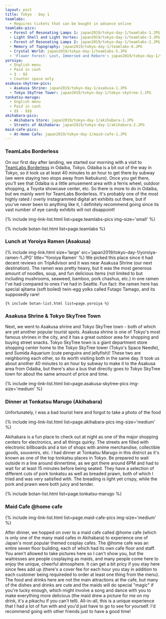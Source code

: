```yaml
---
layout: post
title: Tokyo - Day 1
teamlabs:
  - Requires tickets that can be bought in advance online
teamlabs-pics:
  - Forest of Resonating Lamps 1: japan2019/tokyo-day-1/teamlabs-1.JPG
  - Light Shell and Light Vortex: japan2019/tokyo-day-1/teamlabs-3.JPG
  - Forest of Resonating Lamps 2: japan2019/tokyo-day-1/teamlabs-2.JPG
  - Memory of Topography: japan2019/tokyo-day-1/teamlabs-6.JPG
  - Crystal World: japan2019/tokyo-day-1/teamlabs-5.JPG
  - 'Flower Forest: Lost, Immersed and Reborn': japan2019/tokyo-day-1/teamlabs-4.JPG
yoroiya:
  - English menu
  - Paid in cash
  - $ - $$
  - Counter space only
asakusa-skytree-pics:
  - Asakusa Shrine: japan2019/tokyo-day-1/asakusa-1.JPG
  - Tokyo SkyTree Tower: japan2019/tokyo-day-1/tokyo-skytree-1.JPG
tonkatsu-marugo:
  - English menu
  - Paid in cash
  - $$ - $$$
akihabara-pics:
  - Akihabara Store: japan2019/tokyo-day-1/akihabara-1.JPG
  - Streets of Akihabara: japan2019/tokyo-day-1/akihabara-2.JPG
maid-cafe-pics:
  - At-Home Cafe: japan2019/tokyo-day-1/maid-cafe-1.JPG
---
```


### TeamLabs Borderless


On our first day after landing, we started our morning with a visit to [TeamLabs Borderless](https://borderless.teamlab.art/) in Odaiba, Tokyo. Odaiba is a bit out of the way in Tokyo, so it took us at least 40 minutes to an hour to get there by subway (we were staying two stops away from Ikebukuro). Once you get there, you'll see that Odaiba is a little amusement area with a ferris wheel, outdoor shopping, a Toyota showcase center, etc. So there is more to do in Odaiba, but we mainly went for TeamLabs Borderless. It's probably one of the most highly rated / overly instagrammed digital art exhibits out there, but if you've never been to anything like it, I definitely recommend going since its vast number of eye candy exhibits will not disappoint!

{% include img-link-list.html list=page.teamlabs-pics img-size='small' %}

{% include botan-list.html list=page.teamlabs %}

### Lunch at Yoroiya Ramen (Asakusa)

<columns>
  <twocolumn class="left">
    {% include img-link.html size='large' src='japan2019/tokyo-day-1/yoroiya-ramen-1.JPG' title='Yoroiya Ramen' %}
  </twocolumn>
  <twocolumn class="right">
    We picked this place since it had decent reviews on TripAdvisor and it was near Asakusa Shrine (our next destination). The ramen was pretty heavy, but it was the most generous amount of noodles, soup, and fun delicious items (not limited to but including mushrooms, seaweed, bamboo, pork chashus, etc.) in one ramen I've had compared to ones I've had in Seattle. Fun fact: the ramen here has special ajitama (soft boiled) twin-egg yolks called Futago Tamago, and its supposedly rare!

    {% include botan-list.html list=page.yoroiya %}
  </twocolumn>
</columns>

### Asakusa Shrine & Tokyo SkyTree Town
Next, we went to Asakusa shrine and Tokyo SkyTree town - both of which are yet another popular tourist spots. Asakusa shrine is one of Tokyo's most famous shrines in the city, and it has a great outdoor area for shopping and buying street snacks. Tokyo SkyTree town is a giant department store shopping center home to the Tokyo SkyTree tower (Tokyo's Space Needle), and Sumida Aquarium (cute penguins and jellyfish)! These two are neighboring each other, so its worth visiting both in the same day. It took us about another 40 minutes to an hour by subway to make it to the Asakusa area from Odaiba, but there's also a bus that directly goes to Tokyo SkyTree town for about the same amount of price and time.

{% include img-link-list.html list=page.asakusa-skytree-pics img-size='medium' %}

### Dinner at Tonkatsu Marugo (Akihabara)

Unfortunately, I was a bad tourist here and forgot to take a photo of the food

{% include img-link-list.html list=page.akihabara-pics img-size='medium' %}

Akihabara is a fun place to check out at night as one of the major shopping centers for electronics, and all things quirky. The streets are filled with  electronic billboards and a ton of shops with anime merchandise, collectible goods, souvenirs, etc. I had dinner at Tonkatsu Marugo in this district as it's known as one of the top tonkatsu places in Tokyo. Be prepared to wait outside in a line around dinnertime, as we got there around 6PM and had to wait for at least 15 minutes before being seated. They have a selection of different cuts of pork tonkatsu as well as breaded prawn, both of which I tried and was very satisfied with. The breading is light yet crispy, while the pork and prawn were both juicy and tender.

{% include botan-list.html list=page.tonkatsu-marugo %}

### Maid Cafe @home cafe

{% include img-link-list.html list=page.maid-cafe-pics img-size='medium' %}

After dinner, we hopped on over to a maid cafe called @home cafe (which is only one of the many maid cafes in Akihabara) to experience one of Japan's most popular themed cosplay cafes. The @home cafe was an entire seven floor building, each of which had its own cafe floor and staff. You aren't allowed to take pictures here so I can't show you, but the waitresses are people cosplaying as maids, and many people come here to enjoy the unique, cheerful atmosphere. It can get a bit pricy if you stay here since fees add up (there's a cover fee for each hour you stay in addition to each customer being requireded to order at least one thing from the menu). The food and drinks here are not the main attractions at the cafe, but many of the dishes and drinks are cute and the maids will do special "magic" if you're lucky enough, which might involve a song and dance with you to make everything more delicious (the maid drew a picture for me on my drink, it's a pikachu if you can't tell). All-in-all, this is a unique experience that I had a lot of fun with and you'd just have to go to see for yourself. I'd recommend going with other friends just to have a good time!
